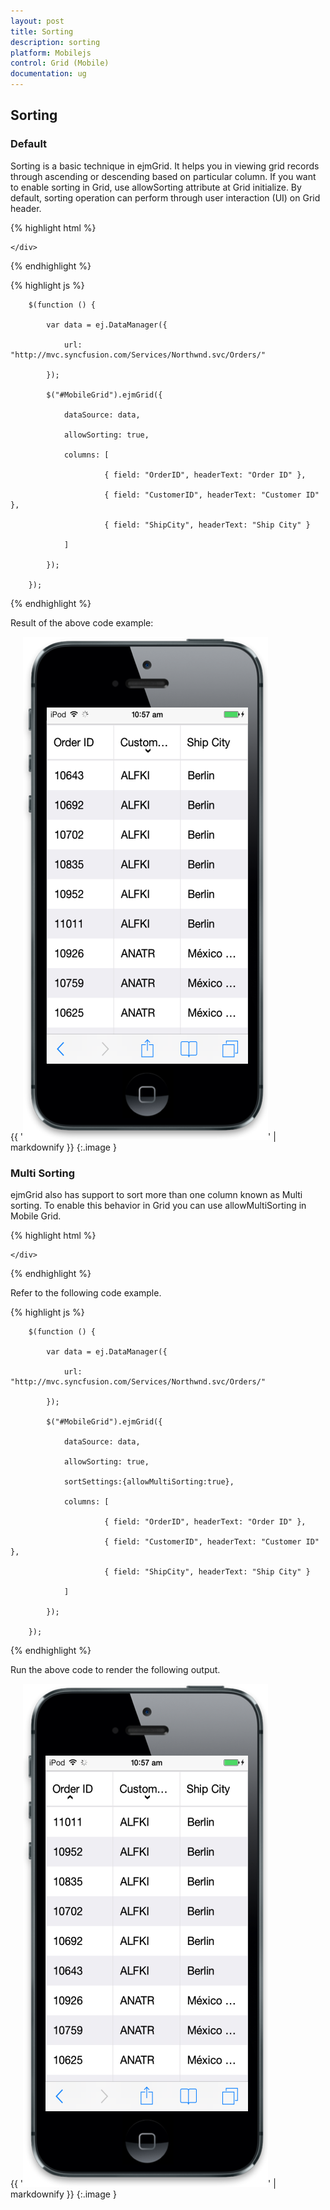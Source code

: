 ```yaml
---
layout: post
title: Sorting
description: sorting 
platform: Mobilejs
control: Grid (Mobile)
documentation: ug
---
```


## Sorting 

### Default

Sorting is a basic technique in ejmGrid. It helps you in viewing grid records through ascending or descending based on particular column. If you want to enable sorting in Grid, use allowSorting attribute at Grid initialize. By default, sorting operation can perform through user interaction (UI) on Grid header.

{% highlight html %}


<div id="MobileGrid">

    </div>






{% endhighlight %}



{% highlight js %}

        $(function () {

            var data = ej.DataManager({

                url: "http://mvc.syncfusion.com/Services/Northwnd.svc/Orders/"

            });

            $("#MobileGrid").ejmGrid({

                dataSource: data,

                allowSorting: true,

                columns: [

                         { field: "OrderID", headerText: "Order ID" },

                         { field: "CustomerID", headerText: "Customer ID" },

                         { field: "ShipCity", headerText: "Ship City" }

                ]

            });

        });



{% endhighlight %}



Result of the above code example:

{{ '![16](Sorting_images/Sorting_img1.png)' | markdownify }}
{:.image }


### Multi Sorting

ejmGrid also has support to sort more than one column known as Multi sorting. To enable this behavior in Grid you can use allowMultiSorting in Mobile Grid. 

{% highlight html %}


<div id="MobileGrid">

    </div>





{% endhighlight %}



Refer to the following code example.

{% highlight js %}

        $(function () {

            var data = ej.DataManager({

                url: "http://mvc.syncfusion.com/Services/Northwnd.svc/Orders/"

            });

            $("#MobileGrid").ejmGrid({

                dataSource: data,

                allowSorting: true, 

                sortSettings:{allowMultiSorting:true},

                columns: [

                         { field: "OrderID", headerText: "Order ID" },

                         { field: "CustomerID", headerText: "Customer ID" },

                         { field: "ShipCity", headerText: "Ship City" }

                ]

            });

        });




{% endhighlight %}



Run the above code to render the following output.

{{ '![C:/Users/apoorvah.ramanathan/Desktop/1.png](Sorting_images/Sorting_img2.png)' | markdownify }}
{:.image }


